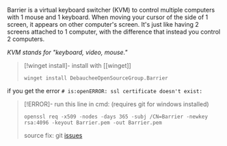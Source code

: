 Barrier is a virtual keyboard switcher (KVM) to control multiple computers with 1 mouse and 1 keyboard. 
When moving your cursor of the side of 1 screen, it appears on other computer's screen. It's just like having 2 screens attached to 1 computer, with the difference that instead you control 2 computers.

*KVM stands for "keyboard, video, mouse."*

> [!winget install]- 
> install with [[winget]]
> ```batch
> winget install DebaucheeOpenSourceGroup.Barrier
> ```

if you get the error `# is:openERROR: ssl certificate doesn't exist:`
> [!ERROR]-
> run this line in cmd: (requires git for windows installed)
> ```BAT
> openssl req -x509 -nodes -days 365 -subj /CN=Barrier -newkey rsa:4096 -keyout Barrier.pem -out Barrier.pem
> ```
> source fix: git [issues](https://github.com/debauchee/barrier/issues/231)